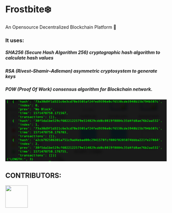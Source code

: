 # Frostbite❄️
An Opensource Decentralized Blockchain Platform 🥀

### It uses:
##### SHA256 (Secure Hash Algorithm 256) cryptographic hash algorithm to calculate hash values
##### RSA (Rivest–Shamir–Adleman) asymmetric cryptosystem to generate keys
##### POW (Proof Of Work) consensus algorithm for Blockchain network.

![](image.png)

## CONTRIBUTORS:
<a href="https://github.com/thisisyuu"><img src="https://avatars0.githubusercontent.com/u/43382582?s=400&v=4" width="70" height="70"></a>
